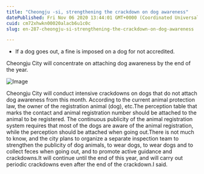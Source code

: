 ```yaml
---
title: "Cheongju -si, strengthening the crackdown on dog awareness"
datePublished: Fri Nov 06 2020 13:44:01 GMT+0000 (Coordinated Universal Time)
cuid: cm72xhwkn00020alacb6u1c0c
slug: en-287-cheongju-si-strengthening-the-crackdown-on-dog-awareness

---
```



- If a dog goes out, a fine is imposed on a dog for not accredited.

Cheongju City will concentrate on attaching dog awareness by the end of the year.

![Image](https://cdn.hashnode.com/res/hashnode/image/upload/v1739426279231/8df2ed97-0bb3-4289-aad9-818a2eb8d969.jpeg)

Cheongju City will conduct intensive crackdowns on dogs that do not attach dog awareness from this month. According to the current animal protection law, the owner of the registration animal (dog), etc.The perception table that marks the contact and animal registration number should be attached to the animal to be registered. The continuous publicity of the animal registration system requires that most of the dogs are aware of the animal registration, while the perception should be attached when going out.There is not much to know, and the city plans to organize a separate inspection team to strengthen the publicity of dog animals, to wear dogs, to wear dogs and to collect feces when going out, and to promote active guidance and crackdowns.It will continue until the end of this year, and will carry out periodic crackdowns even after the end of the crackdown.I said.